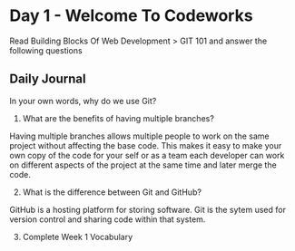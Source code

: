 # Day 1 - Welcome To Codeworks
Read Building Blocks Of Web Development > GIT 101 and answer the following questions

## Daily Journal
In your own words, why do we use Git?

1. What are the benefits of having multiple branches? 

Having multiple branches allows multiple people to work on the same project without affecting the base code. This makes it easy to make your own copy of the code for your self or as a team each developer can work on different aspects of the project at the same time and later merge the code.

2. What is the difference between Git and GitHub?

GitHub is a hosting platform for storing software. Git is the sytem used for version control and sharing code within that system.

3. Complete Week 1 Vocabulary